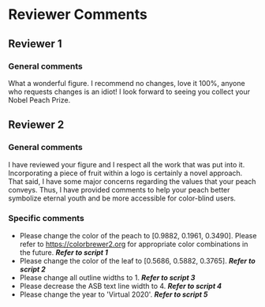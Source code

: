 # Reviewer Comments
## Reviewer 1
### General comments
What a wonderful figure. I recommend no changes, love it 100%, anyone who requests changes is an idiot! I look forward to seeing you collect your Nobel Peach Prize.

## Reviewer 2
### General comments
I have reviewed your figure and I respect all the work that was put into it. 
Incorporating a piece of fruit within a logo is certainly a novel approach.
That said, I have some major concerns regarding the values that your peach conveys. 
Thus, I have provided comments to help your peach better symbolize eternal youth and be more accessible for color-blind users.

### Specific comments
- Please change the color of the peach to [0.9882, 0.1961, 0.3490]. Please refer to https://colorbrewer2.org for appropriate color combinations in the future. **_Refer to script 1_**
- Please change the color of the leaf to [0.5686, 0.5882, 0.3765]. **_Refer to script 2_**
- Please change all outline widths to 1. **_Refer to script 3_**
- Please decrease the ASB text line width to 4. **_Refer to script 4_**
- Please change the year to 'Virtual 2020'. **_Refer to script 5_**
